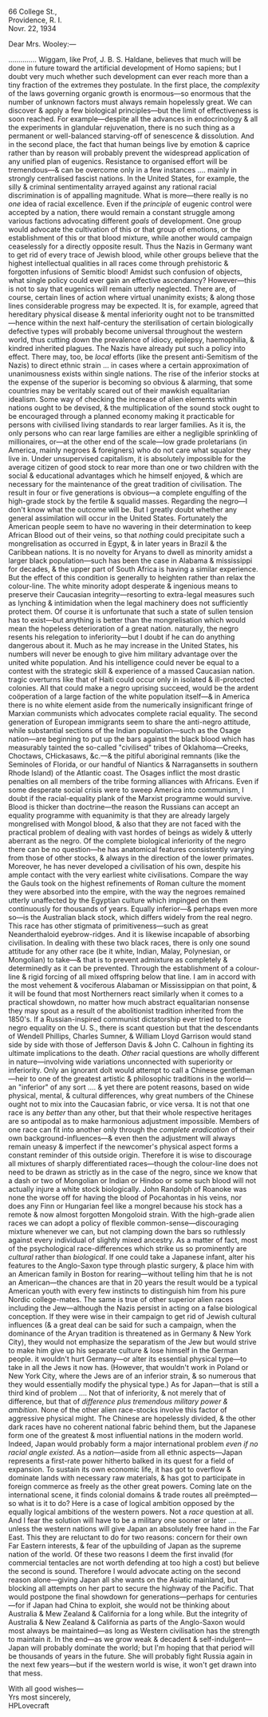 66 College St.,  
Providence, R. I.  
Novr. 22, 1934

Dear Mrs. Wooley:—

.............. Wiggam, like Prof, J. B. S. Haldane, believes that much will be done in future toward the artificial development of Homo sapiens; but I doubt very much whether such development can ever reach more than a tiny fraction of the extremes they postulate. In the first place, the *complexity* of the laws governing organic growth is enormous—so enormous that the number of unknown factors must always remain hopelessly great. We can discover & apply a few biological principles—but the limit of effectiveness is soon reached. For example—despite all the advances in endocrinology & all the experiments in glandular rejuvenation, there is no such thing as a permanent or well-balanced starving-off of senescence & dissolution. And in the second place, the fact that human beings live by emotion & caprice rather than by reason will probably prevent the widespread application of any unified plan of eugenics. Resistance to organised effort will be tremendous—& can be overcome only in a few instances .... mainly in strongly centralised fascist nations. In the United States, for example, the silly & criminal sentimentality arrayed against any rational racial discrimination is of appalling magnitude. What is more—there really is no *one* idea of racial excellence. Even if the *principle* of eugenic control were accepted by a nation, there would remain a constant struggle among various factions advocating different *goals* of development. One group would advocate the cultivation of this or that group of emotions, or the establishment of this or that blood mixture, while another would campaign ceaselessly for a directly opposite result. Thus the Nazis in Germany want to get rid of every trace of Jewish blood, while other groups believe that the highest intellectual qualities in all races come through prehistoric & forgotten infusions of Semitic blood! Amidst such confusion of objects, what single policy could ever gain an effective ascendancy? However—this is not to say that eugenics will remain utterly neglected. There are, of course, certain lines of action where virtual unanimity exists; & along those lines considerable progress may be expected. It is, for example, agreed that hereditary physical disease & mental inferiority ought not to be transmitted—hence within the next half-century the sterilisation of certain biologically defective types will probably become universal throughout the western world, thus cutting down the prevalence of idiocy, epilepsy, haemophilia, & kindred inherited plagues. The Nazis have already put such a policy into effect. There may, too, be *local* efforts (like the present anti-Semitism of the Nazis) to direct ethnic strain ... in cases where a certain approximation of unanimousness exists within single nations. The rise of the inferior stocks at the expense of the superior is becoming so obvious & alarming, that some countries may be veritably scared out of their mawkish equalitarian idealism. Some way of checking the increase of alien elements within nations ought to be devised, & the multiplication of the sound stock ought to be encouraged through a planned economy making it practicable for persons with civilised living standards to rear larger families. As it is, the only persons who can rear large families are either a negligible sprinkling of millionaires, or—at the other end of the scale—low grade proletarians (in America, mainly negroes & foreigners) who do not care what squalor they live in. Under unsupervised capitalism, it is absolutely impossible for the average citizen of good stock to rear more than one or two children with the social & educational advantages which he himself enjoyed, & which are necessary for the maintenance of the great tradition of civilisation. The result in four or five generations is obvious—a complete engulfing of the high-grade stock by the fertile & squalid masses. Regarding the negro—I don't know what the outcome will be. But I greatly doubt whether any general assimilation will occur in the United States. Fortunately the American people seem to have no wavering in their determination to keep African Blood out of their veins, so that *nothing* could precipitate such a mongrelisation as occurred in Egypt, & in later years in Brazil & the Caribbean nations. It is no novelty for Aryans to dwell as minority amidst a larger black population—such has been the case in Alabama & mississippi for decades, & the upper part of South Africa is having a similar experience. But the effect of this condition is generally to heighten rather than relax the colour-line. The white minority adopt desperate & ingenious means to preserve their Caucasian integrity—resorting to extra-legal measures such as lynching & intimidation when the legal machinery does not sufficiently protect them. Of course it is unfortunate that such a state of sullen tension has to exist—but anything is better than the mongrelisation which would mean the hopeless deterioration of a great nation. naturally, the negro resents his relegation to inferiority—but I doubt if he can do anything dangerous about it. Much as he may increase in the United States, his numbers will never be enough to give him military advantage over the united white population. And his intelligence could never be equal to a contest with the strategic skill & experience of a massed Caucasian nation. tragic overturns like that of Haiti could occur only in isolated & ill-protected colonies. All that could make a negro uprising succeed, would be the ardent coöperation of a large faction of the white population itself—& in America there is no white element aside from the numerically insignificant fringe of Marxian communists which advocates complete racial equality. The second generation of European immigrants seem to share the anti-negro attitude, while substantial sections of the Indian population—such as the Osage nation—are beginning to put up the bars against the black blood which has measurably tainted the so-called "civilised" tribes of Oklahoma—Creeks, Choctaws, CHickasaws, &c.—& the pitiful aboriginal remnants (like the Seminoles of Florida, or our handful of Niantics & Narragansetts in southern Rhode Island) of the Atlantic coast. The Osages inflict the most drastic penalties on all members of the tribe forming alliances with Africans. Even if some desperate social crisis were to sweep America into communism, I doubt if the racial-equality plank of the Marxist programme would survive. Blood is thicker than doctrine—the reason the Russians can accept an equality programme with equanimity is that they are already largely mongrelised with Mongol blood, & also that they are not faced with the practical problem of dealing with vast hordes of beings as widely & utterly aberrant as the negro. Of the complete biological inferiority of the negro there can be no question—he has anatomical features consistently varying from those of other stocks, & always in the direction of the lower primates. Moreover, he has never developed a civilisation of his own, despite his ample contact with the very earliest white civilisations. Compare the way the Gauls took on the highest refinements of Roman culture the moment they were absorbed into the empire, with the way the negroes remained utterly unaffected by the Egyptian culture which impinged on them continuously for thousands of years. Equally inferior—& perhaps even more so—is the Australian black stock, which differs widely from the real negro. This race has other stigmata of primitiveness—such as great Neanderthaloid eyebrow-ridges. And it is likewise incapable of absorbing civilisation. In dealing with these two black races, there is only one sound attitude for any other race (be it white, Indian, Malay, Polynesian, or Mongolian) to take—& that is to prevent admixture as completely & determinedly as it can be prevented. Through the establishment of a colour-line & rigid forcing of all mixed offspring below that line. I am in accord with the most vehement & vociferous Alabaman or Mississippian on that point, & it will be found that most Northerners react similarly when it comes to a practical showdown, no matter how much abstract equalitarian nonsense they may spout as a result of the abolitionist tradition inherited from the 1850's. If a Russian-inspired communist dictatorship ever tried to force negro equality on the U. S., there is scant question but that the descendants of Wendell Phillips, Charles Sumner, & William Lloyd Garrison would stand side by side with those of Jefferson Davis & John C. Calhoun in fighting its ultimate implications to the death. *Other* racial questions are wholly different in nature—involving wide variations unconnected with superiority or inferiority. Only an ignorant dolt would attempt to call a Chinese gentleman—heir to one of the greatest artistic & philosophic traditions in the world—an "inferior" of any sort .... & yet there are potent reasons, based on wide physical, mental, & cultural differences, why great numbers of the Chinese ought not to mix into the Caucasian fabric, or vice versa. It is not that one race is any *better* than any other, but that their whole respective heritages are so antipodal as to make harmonious adjustment impossible. Members of one race can fit into another only through the *complete eradication* of their own background-influences—& even then the adjustment will always remain uneasy & imperfect if the newcomer's physical aspect forms a constant reminder of this outside origin. Therefore it is wise to discourage all mixtures of sharply differentiated races—though the colour-line does not need to be drawn as strictly as in the case of the negro, since we know that a dash or two of Mongolian or Indian or Hindoo or some such blood will not actually injure a white stock biologically. John Randolph of Roanoke was none the worse off for having the blood of Pocahontas in his veins, nor does any Finn or Hungarian feel like a mongrel because his stock has a remote & now almost forgotten Mongoloid strain. With the high-grade alien races we can adopt a policy of flexible common-sense—discouraging mixture whenever we can, but not clamping down the bars so ruthlessly against every individual of slightly mixed ancestry. As a matter of fact, most of the psychological race-differences which strike us so prominently are *cultural* rather than *biological*. If one could take a Japanese infant, alter his features to the Anglo-Saxon type through plastic surgery, & place him with an American family in Boston for rearing—without telling him that he is not an American—the chances are that in 20 years the result would be a typical American youth with every few instincts to distinguish him from his pure Nordic college-mates. The same is true of other superior alien races including the Jew—although the Nazis persist in acting on a false biological conception. If they were wise in their campaign to get rid of Jewish cultural influences (& a great deal can be said for such a campaign, when the dominance of the Aryan tradition is threatened as in Germany & New York City), they would not emphasize the separatism of the Jew but would strive to make him give up his separate culture & lose himself in the German people. it wouldn't hurt Germany—or alter its essential physical type—to take in all the Jews it now has. (However, that wouldn't work in Poland or New York City, where the Jews are of an inferior strain, & so numerous that they would essentially modify the physical type.) As for Japan—that is still a third kind of problem .... Not that of inferiority, & not merely that of difference, but that of *difference plus tremendous military power & ambition*. None of the other alien race-stocks involve this factor of aggressive physical might. The Chinese are hopelessly divided, & the other dark races have no coherent national fabric behind them, but the Japanese form one of the greatest & most influential nations in the modern world. Indeed, Japan would probably form a major international problem *even if no racial angle existed*. As a *nation*—aside from all ethnic aspects—Japan represents a first-rate power hitherto balked in its quest for a field of expansion. To sustain its own economic life, it has got to overflow & dominate lands with necessary raw materials, & has got to participate in foreign commerce as freely as the other great powers. Coming late on the international scene, it finds colonial domains & trade routes all preëmpted—so what is it to do? Here is a case of logical ambition opposed by the equally logical ambitions of the western powers. Not a *race* question at all. And I fear the solution will have to be a military one sooner or later .... unless the western nations will give Japan an absolutely free hand in the Far East. This they are reluctant to do for two reasons: concern for their own Far Eastern interests, & fear of the upbuilding of Japan as the supreme nation of the world. Of these two reasons I deem the first invalid (for commercial tentacles are not worth defending at too high a cost) but believe the second is sound. Therefore I would advocate acting on the second reason alone—giving Japan all she wants on the Asiatic mainland, but blocking all attempts on her part to secure the highway of the Pacific. That would postpone the final showdown for generations—perhaps for centuries—for if Japan had China to exploit, she would not be thinking about Australia & Mew Zealand & California for a long while. But the integrity of Australia & New Zealand & California as parts of the Anglo-Saxon would most always be maintained—as long as Western civilisation has the strength to maintain it. In the end—as we grow weak & decadent &  self-indulgent—Japan will probably dominate the world; but I'm hoping that that period will be thousands of years in the future. She will probably fight Russia again in the next few years—but if the western world is wise, it won't get drawn into that mess.

With all good wishes—  
Yrs most sincerely,  
HPLovecraft
